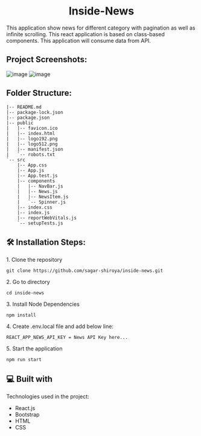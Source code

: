 <h1 align="center" id="title">Inside-News</h1>

<p id="description">This application show news for different category with pagination as well as infinite scrolling. This react application is based on class-based components. This application will consume data from <https://newsapi.org/> API.</p>

<h2>Project Screenshots:</h2>

![image](https://user-images.githubusercontent.com/14357087/147463868-00b9f377-0aa2-4ae7-8185-c9bf80b7ad2a.png)
![image](https://user-images.githubusercontent.com/14357087/147463885-c5a74a25-fac0-43cd-bb52-9d312a44b3a7.png)

<h2>Folder Structure:</h2>

```
|-- README.md
|-- package-lock.json
|-- package.json
|-- public
|   |-- favicon.ico
|   |-- index.html
|   |-- logo192.png
|   |-- logo512.png
|   |-- manifest.json
|   `-- robots.txt
`-- src
    |-- App.css
    |-- App.js
    |-- App.test.js
    |-- components
    |   |-- NavBar.js
    |   |-- News.js
    |   |-- NewsItem.js
    |   `-- Spinner.js
    |-- index.css
    |-- index.js
    |-- reportWebVitals.js
    `-- setupTests.js
```

<h2>🛠️ Installation Steps:</h2>

<p>1. Clone the repository</p>

```
git clone https://github.com/sagar-shiroya/inside-news.git
```

<p>2. Go to directory</p>

```
cd inside-news
```

<p>3. Install Node Dependencies</p>

```
npm install
```

<p>4. Create .env.local file and add below line:</p>

```
REACT_APP_NEWS_API_KEY = News API Key here...
```

<p>5. Start the application</p>

```
npm run start
```

  
  
<h2>💻 Built with</h2>

Technologies used in the project:

*   React.js
*   Bootstrap
*   HTML
*   CSS
